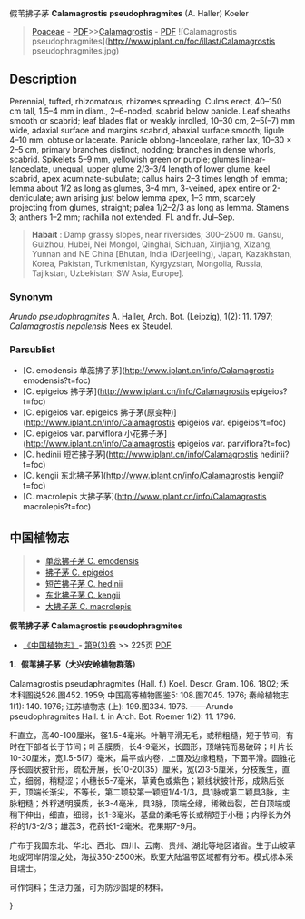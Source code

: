 假苇拂子茅 **Calamagrostis pseudophragmites** (A. Haller) Koeler

> [Poaceae](http://www.iplant.cn/info/Poaceae?t=foc) - [PDF](http://www.iplant.cn/foc/pdf/Poaceae.pdf)>>[Calamagrostis](http://www.iplant.cn/info/Calamagrostis?t=foc) - [PDF](http://www.iplant.cn/foc/pdf/Calamagrostis.pdf)
![Calamagrostis pseudophragmites](http://www.iplant.cn/foc/illast/Calamagrostis pseudophragmites.jpg)

## Description

Perennial, tufted, rhizomatous; rhizomes spreading. Culms erect, 40–150 cm tall, 1.5–4 mm in diam., 2–6-noded, scabrid below panicle. Leaf sheaths smooth or scabrid; leaf blades flat or weakly inrolled, 10–30 cm, 2–5(–7) mm wide, adaxial surface and margins scabrid, abaxial surface smooth; ligule 4–10 mm, obtuse or lacerate. Panicle oblong-lanceolate, rather lax, 10–30 × 2–5 cm, primary branches distinct, nodding; branches in dense whorls, scabrid. Spikelets 5–9 mm, yellowish green or purple; glumes linear-lanceolate, unequal, upper glume 2/3–3/4 length of lower glume, keel scabrid, apex acuminate-subulate; callus hairs 2–3 times length of lemma; lemma about 1/2 as long as glumes, 3–4 mm, 3-veined, apex entire or 2-denticulate; awn arising just below lemma apex, 1–3 mm, scarcely projecting from glumes, straight; palea 1/2–2/3 as long as lemma. Stamens 3; anthers 1–2 mm; rachilla not extended. Fl. and fr. Jul–Sep.

> **Habait** : 
> Damp grassy slopes, near riversides; 300–2500 m. Gansu, Guizhou, Hubei, Nei Mongol, Qinghai, Sichuan, Xinjiang, Xizang, Yunnan and NE China [Bhutan, India (Darjeeling), Japan, Kazakhstan, Korea, Pakistan, Turkmenistan, Kyrgyzstan, Mongolia, Russia, Tajikstan, Uzbekistan; SW Asia, Europe].

### Synonym
*Arundo pseudophragmites* A. Haller, Arch. Bot. (Leipzig), 1(2): 11. 1797; *Calamagrostis nepalensis* Nees ex Steudel.

### Parsublist

* [C.  emodensis  单蕊拂子茅](http://www.iplant.cn/info/Calamagrostis emodensis?t=foc)
* [C.  epigeios  拂子茅](http://www.iplant.cn/info/Calamagrostis epigeios?t=foc)
* [C.  epigeios var. epigeios  拂子茅(原变种)](http://www.iplant.cn/info/Calamagrostis epigeios var. epigeios?t=foc)
* [C.  epigeios var. parviflora  小花拂子茅](http://www.iplant.cn/info/Calamagrostis epigeios var. parviflora?t=foc)
* [C.  hedinii  短芒拂子茅](http://www.iplant.cn/info/Calamagrostis hedinii?t=foc)
* [C.  kengii  东北拂子茅](http://www.iplant.cn/info/Calamagrostis kengii?t=foc)
* [C.  macrolepis  大拂子茅](http://www.iplant.cn/info/Calamagrostis macrolepis?t=foc)

## 中国植物志

> * [单蕊拂子茅  C.  emodensis](Calamagrostis-emodensis-单蕊拂子茅.md)
> * [拂子茅  C.  epigeios](Calamagrostis-epigeios-拂子茅.md)
> * [短芒拂子茅  C.  hedinii](Calamagrostis-hedinii-短芒拂子茅.md)
> * [东北拂子茅  C.  kengii](Calamagrostis-kengii-东北拂子茅.md)
> * [大拂子茅  C.  macrolepis](Calamagrostis-macrolepis-大拂子茅.md)

**假苇拂子茅 Calamagrostis pseudophragmites**

* [《中国植物志》](http://www.iplant.cn/frps)- [第9(3)卷](http://www.iplant.cn/frps/vol/9(3)) >> 225页 [PDF](http://www.iplant.cn/frps/pdf/9(3)/225.pdf)

**1．假苇拂子茅（大兴安岭植物群落）**

Calamagrostis pseudaphragmites (Hall. f.) Koel. Descr. Gram. 106. 1802; 禾本科图说526.图452. 1959; 中国高等植物图鉴5: 108.图7045. 1976; 秦岭植物志1(1): 140. 1976; 江苏植物志 (上): 199.图334. 1976. ——Arundo pseudophragmites Hall. f. in Arch. Bot. Roemer 1(2): 11. 1796.

秆直立，高40-100厘米，径1.5-4毫米。叶鞘平滑无毛，或稍粗糙，短于节间，有时在下部者长于节间；叶舌膜质，长4-9毫米，长圆形，顶端钝而易破碎；叶片长10-30厘米，宽1.5-5(7）毫米，扁平或内卷，上面及边缘粗糙，下面平滑。圆锥花序长圆状披针形，疏松开展，长10-20(35）厘米，宽(2)3-5厘米，分枝簇生，直立，细弱，稍糙涩；小穗长5-7毫米，草黄色或紫色；颖线状披针形，成熟后张开，顶端长渐尖，不等长，第二颖较第一颖短1/4-1/3，具1脉或第二颖具3脉，主脉粗糙；外稃透明膜质，长3-4毫米，具3脉，顶端全缘，稀微齿裂，芒自顶端或稍下伸出，细直，细弱，长1-3毫米，基盘的柔毛等长或稍短于小穗；内稃长为外稃的1/3-2/3；雄蕊3，花药长1-2毫米。花果期7-9月。

广布于我国东北、华北、西北、四川、云南、贵州、湖北等地区诸省。生于山坡草地或河岸阴湿之处，海拔350-2500米。欧亚大陆温带区域都有分布。模式标本采自瑞士。

可作饲料；生活力强，可为防沙固堤的材料。

}